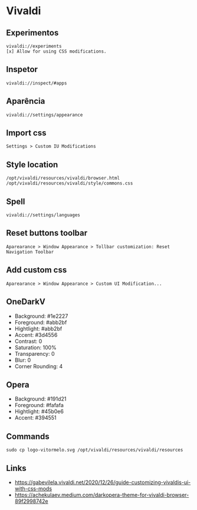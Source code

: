 # Vivaldi

## Experimentos
```
vivaldi://experiments
[x] Allow for using CSS modifications.
```

## Inspetor
```
vivaldi://inspect/#apps
```

## Aparência
```
vivaldi://settings/appearance
```

## Import css
```
Settings > Custom IU Modifications
```

## Style location
```
/opt/vivaldi/resources/vivaldi/browser.html
/opt/vivaldi/resources/vivaldi/style/commons.css
```

## Spell
```
vivaldi://settings/languages
```

## Reset buttons toolbar
```
Aparearance > Window Appearance > Tollbar customization: Reset Navigation Toolbar
```

## Add custom css
```
Aparearance > Window Appearance > Custom UI Modification...
```

## OneDarkV
- Background: #1e2227
- Foreground: #abb2bf
- Hightlight: #abb2bf
- Accent: #3d4556
- Contrast: 0
- Saturation: 100%
- Transparency: 0
- Blur: 0
- Corner Rounding: 4

## Opera
- Background: #191d21
- Foreground: #fafafa
- Hightlight: #45b0e6
- Accent: #394551

## Commands
```
sudo cp logo-vitormelo.svg /opt/vivaldi/resources/vivaldi/resources
```

## Links
- https://gabevilela.vivaldi.net/2020/12/26/guide-customizing-vivaldis-ui-with-css-mods
- https://achekulaev.medium.com/darkopera-theme-for-vivaldi-browser-89f2998742e
